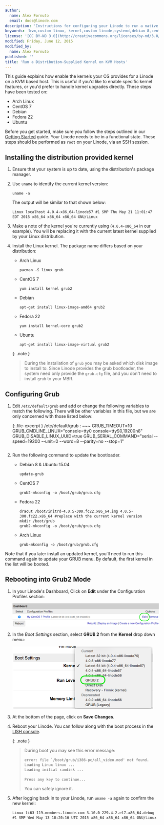 ```yaml
---
author:
  name: Alex Fornuto
  email: docs@linode.com
description: 'Instructions for configuring your Linode to run a native distribution-supplied kernel on KVM hosts. Written for distributions using systemd'
keywords: 'kvm,custom linux, kernel,custom linode,systemd,debian 8,centos,fedora'
license: '[CC BY-ND 3.0](http://creativecommons.org/licenses/by-nd/3.0/us/)'
modified: Friday, June 12, 2015
modified_by:
  name: Alex Fornuto
published: ''
title: 'Run a Distribution-Supplied Kernel on KVM Hosts'
---
```


This guide explains how enable the kernels your OS provides for a Linode on a KVM based host. This is useful if you'd like to enable specific kernel features, or you'd prefer to handle kernel upgrades directly. These steps have been tested on:

* Arch Linux
* CentOS 7
* Debian
* Fedora 22
* Ubuntu

Before you get started, make sure you follow the steps outlined in our [Getting Started](/docs/getting-started) guide. Your Linode needs to be in a functional state. These steps should be performed as `root` on your Linode, via an SSH session.

## Installing the distribution provided kernel

1.  Ensure that your system is up to date, using the distribution's package manager.

2.  Use `uname` to identify the current kernel version:

        uname -a

    The output will be similar to that shown below:

        Linux localhost 4.0.4-x86_64-linode57 #1 SMP Thu May 21 11:01:47 EDT 2015 x86_64 x86_64 x86_64 GNU/Linux

3.  Make a note of the kernel you're currently using (`4.0.4-x86_64` in our example). You will be replacing it with the current latest kernel supplied by your Linux distribution.

4.  Install the Linux kernel. The package name differs based on your distribution:

    * Arch Linux

          pacman -S linux grub

    * CentOS 7

          yum install kernel grub2

    * Debian

          apt-get install linux-image-amd64 grub2

    * Fedora 22

          yum install kernel-core grub2

    * Ubuntu

          apt-get install linux-image-virtual grub2

    {: .note }
    > During the installation of `grub` you may be asked which disk image to install to. Since Linode provides the grub bootloader, the system need only provide the `grub.cfg` file, and you don't need to install `grub` to your MBR.

## Configuring Grub

1.  Edit `/etc/default/grub` and add or change the following variables to match the following. There will be other variables in this file, but we are only concerned with those listed below:

	{:.file-excerpt }
	/etc/default/grub
	: ~~~
      GRUB_TIMEOUT=10
      GRUB_CMDLINE_LINUX="console=tty0 console=ttyS0,19200n8"
      GRUB_DISABLE_LINUX_UUID=true
      GRUB_SERIAL_COMMAND="serial --speed=19200 --unit=0 --word=8 --parity=no --stop=1"
	  ~~~

2.  Run the following command to update the bootloader.

    * Debian 8 & Ubuntu 15.04

          update-grub

    * CentOS 7

          grub2-mkconfig -o /boot/grub/grub.cfg

    * Fedora 22

          dracut /boot/initrd-4.0.5-300.fc22.x86_64.img 4.0.5-300.fc22.x86_64 #replace with the current kernel version
          mkdir /boot/grub
          grub2-mkconfig -o /boot/grub/grub.cfg

    * Arch Linux

          grub-mkconfig -o /boot/grub/grub.cfg



Note that if you later install an updated kernel, you'll need to run this command again to update your GRUB menu. By default, the first kernel in the list will be booted.

## Rebooting into Grub2 Mode

1.  In your Linode's Dashboard, Click on **Edit** under the  Configuration Profiles section:

    [![Click on Edit](/docs/assets/edit_config_profile_small.png)](/docs/assets/edit_config_profile.png)

2.  In the *Boot Settings* section, select **GRUB 2** from the **Kernel** drop down menu:

    [![Select GRUB 2](/docs/assets/config_profile_grub2.png)](/docs/assets/config_profile_grub2.png)

3.  At the bottom of the page, click on **Save Changes**.

4.  Reboot your Linode. You can follow along with the boot process in the [LISH console](/docs/networking/using-the-linode-shell-lish).

    {: .note }
    > During boot you may see this error message:
    >
    >     error: file `/boot/grub/i386-pc/all_video.mod' not found.
    >     Loading Linux linux ...
    >     Loading initial ramdisk ...
    >
    >     Press any key to continue...
    >
    > You can safely ignore it.

5.  After logging back in to your Linode, run `uname -a` again to confirm the new kernel:

        Linux li63-119.members.linode.com 3.10.0-229.4.2.el7.x86_64.debug #1 SMP Wed May 13 10:20:16 UTC 2015 x86_64 x86_64 x86_64 GNU/Linux
